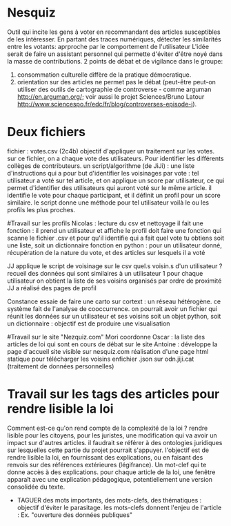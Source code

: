 # Nesquiz

Outil qui incite les gens à voter en recommandant des articles susceptibles de les intéresser.
En partant des traces numériques, détecter les similarités entre les votants: aprproche par le comportement de l'utilisateur
L'idée serait de faire un assistant personnel qui permette d'éviter d'être noyé dans la masse de contributions.
2 points de débat et de vigilance dans le groupe: 
1. consommation culturelle diffère de la pratique démocratique. 
2. orientation sur des articles ne permet pas le débat 
(peut-être peut-on utiliser des outils de cartographie de controverse - comme arguman http://en.arguman.org/; 
voir aussi le projet Sciences/Bruno Latour http://www.sciencespo.fr/edc/fr/blog/controverses-episode-i).

# Deux fichiers 
fichier : votes.csv (2c4b)
objectif d'appliquer un traitement sur les votes. sur ce fichier, on a chaque vote des utilisateurs.
Pour identifier les différents collèges de contributeurs.
un script/algorithme (de JiJi) : une liste d'instructions qui a pour but d'identifier les voisinages par vote : tel utilisateur a voté sur tel article, et on applique un score par utilisateur, ce qui permet d'identifier des utilisateurs qui auront voté sur le même article.
il identifie le vote pour chaque participant, et il définit un profil pour un score similaire. le script donne une méthode pour tel utilisateur voilà le ou les profils les plus proches.

#Travail sur les profils
Nicolas : lecture du csv et nettoyage 
il fait une fonction : il prend un utilisateur et affiche le profil
doit faire une fonction qui scanne le fichier .csv et pour qu'il identifie qui a fait quel vote 
tu obtiens soit une liste, soit un dictionnaire 
fonction en python : pour un utilisateur donné, récupération de la nature du vote, et des articles sur lesquels il a voté

JJ applique le script de voisinage sur le csv
quel.s voisin.s d'un utilisateur ?
recueil des données qui sont similaires à un utilisateur 1
pour chaque utilisateur on obtient la liste de ses voisins organisés par ordre de proximité
JJ a réalisé des pages de profil

Constance essaie de faire une carto sur cortext : un réseau hétérogène.
ce système fait de l'analyse de cooccurrence. 
on pourrait avoir un fichier qui réunit les données sur un utilisateur et ses voisins
soit un objet python, 
soit un dictionnaire : 
objectif est de produire une visualisation 

#Travail sur le site "Nezquiz.com"
Mori coordonne
Oscar : la liste des articles de loi qui sont en cours de débat sur le site
Antoine : développe la page d'accueil 
site visible sur nesquiz.com
réalisation d'une page html statique pour télécharger les voisins enfichier .json sur odn.jiji.cat
(traitement de données personnelles)

# Travail sur les tags des articles pour rendre lisible la loi
Comment est-ce qu'on rend compte de la complexité de la loi ? rendre lisible pour les citoyens, pour les juristes, une modification qui va avoir un impact sur d'autres articles.
il faudrait se référer à des ontologies juridiques sur lesquelles cette partie du projet pourrait s'appuyer. 
l'objectif est de rendre lisible la loi, en fournissant des explications, ou en faisant des renvois sur des références extérieures (légifrance). Un mot-clef qui te donne accès à des explications. 
pour chaque article de la loi, une fenêtre apparaît avec une explication pédagogique, potentiellement une version consolidée du texte.
- TAGUER des mots importants, des mots-clefs, des thématiques : objectif d'éviter le parasitage. les mots-clefs donnent l'enjeu de l'article : Ex. "ouverture des données publiques"
